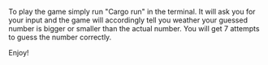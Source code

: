 To play the game simply run "Cargo run" in the terminal.
It will ask you for your input and the game will accordingly tell you weather your guessed number is bigger or smaller than the actual number.
You will get 7 attempts to guess the number correctly.

Enjoy!